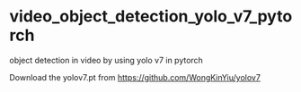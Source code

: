 # video_object_detection_yolo_v7_pytorch
object detection in video by using yolo v7 in pytorch 

Download the yolov7.pt from https://github.com/WongKinYiu/yolov7

